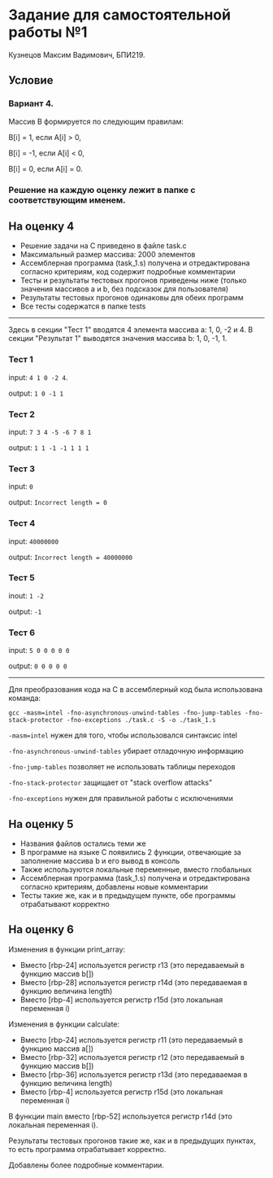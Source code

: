 # Задание для самостоятельной работы №1

Кузнецов Максим Вадимович, БПИ219. 

## Условие

### Вариант 4.

Массив B формируется по следующим правилам: 

B[i] = 1, если A[i] > 0,

B[i] = -1, если A[i] < 0,

B[i] = 0, если A[i] = 0.


### Решение на каждую оценку лежит в папке с соответствующим именем.

## На оценку 4

- Решение задачи на C приведено в файле task.c
- Максимальный размер массива: 2000 элементов
- Ассемблерная программа (task_1.s) получена и отредактирована согласно критериям, код содержит подробные комментарии
- Тесты и результаты тестовых прогонов приведены ниже (только значения массивов a и b, без подсказок для пользователя)
- Результаты тестовых прогонов одинаковы для обеих программ
- Все тесты содержатся в папке tests

***
Здесь в секции "Тест 1" вводятся 4 элемента массива a: 1, 0, -2 и 4. В секции "Результат 1" выводятся значения массива b: 1, 0, -1, 1.

### Тест 1

input: ``4 1 0 -2 4``.

output: ``1 0 -1 1``

### Тест 2

input: ``7 3 4 -5 -6 7 8 1``

output: ``1 1 -1 -1 1 1 1``

### Тест 3

input: ``0``

output: ``Incorrect length = 0``

### Тест 4

input: ``40000000``

output: ``Incorrect length = 40000000``

### Тест 5

inout: ``1 -2``

output: ``-1``

### Тест 6

input: ``5 0 0 0 0 0``

output: ``0 0 0 0 0``

***
Для преобразования кода на C в ассемблерный код была использована команда:

``gcc -masm=intel -fno-asynchronous-unwind-tables -fno-jump-tables -fno-stack-protector -fno-exceptions ./task.c -S -o ./task_1.s``

``-masm=intel`` нужен для того, чтобы использовался синтаксис intel

``-fno-asynchronous-unwind-tables`` убирает отладочную информацию

``-fno-jump-tables`` позволяет не использовать таблицы переходов

``-fno-stack-protector`` защищает от "stack overflow attacks"

``-fno-exceptions`` нужен для правильной работы с исключениями

## На оценку 5

- Названия файлов остались теми же 
- В программе на языке C появились 2 функции, отвечающие за заполнение массива b и его вывод в консоль
- Также используются локальные переменные, вместо глобальных
- Ассемблерная программа (task_1.s) получена и отредактирована согласно критериям, добавлены новые комментарии
- Тесты такие же, как и в предыдущем пункте, обе программы отрабатывают корректно

## На оценку 6

Изменения в функции print_array:
- Вместо [rbp-24] используется регистр r13 (это передаваемый в функцию массив b[])
- Вместо [rbp-28] используется регистр r14d (это передаваемая в функцию величина length)
- Вместо [rbp-4] используется регистр r15d (это локальная переменная i)

Изменения в функции calculate:
- Вместо [rbp-24] используется регистр r11 (это передаваемый в функцию массив a[])
- Вместо [rbp-32] используется регистр r12 (это передаваемый в функцию массив b[])
- Вместо [rbp-36] используется регистр r13d (это передаваемая в функцию величина length)
- Вместо [rbp-4] используется регистр r15d (это локальная переменная i)

В функции main вместо [rbp-52] используется регистр r14d (это локальная переменная i).

Результаты тестовых прогонов такие же, как и в предыдущих пунктах, то есть программа отрабатывает корректно.

Добавлены более подробные комментарии.

